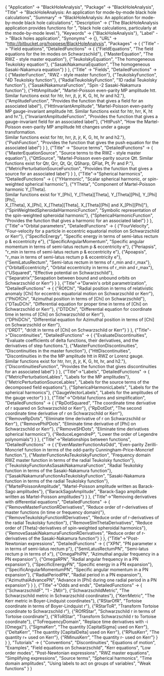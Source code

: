 {
 "Application" -> "BlackHoleAnalysis",
 "Package" -> "BlackHoleAnalysis",
 "Title" -> "BlackHoleAnalysis: An application for mode-by-mode black hole calculations",
 "Summary" -> "BlackHoleAnalysis: An application for mode-by-mode black hole calculations",
 "Description" ->
   {"The BlackHoleAnalysis application provides functions for ",
    "black hole calculations, particularly at the mode-by-mode level."},
 "Keywords" -> {"BlackHoleAnalysis"},
 "Label" -> "Black holes application",
 "Synonyms" -> {},
 "URL" -> "http://bitbucket.org/hoppese/BlackHoleAnalysis",
 "Packages" -> {
   {"Title" -> "Field equations",
    "DetailedFunctions" -> {
      {"FieldEquations", "The field equations for the lm modes on Schwarzschild"},
      {"MasterEquation", "The RWZ - style master equation"},
      {"TeukolskyEquation", "The homogeneous Teukolsky equation"},
      {"SasakiNakamuraEquation", "The homogeneous Sasaki-Nakamura equation"}
    }
   },
   {"Title" -> "Fields",
     "DetailedFunctions" -> {
       {"MasterFunction", "RWZ - style master function"},
       {"TeukolskyFunction", "4D Teukolsky function"},
       {"RadialTeukolskyFunction", "1D radial Teukolsky function"},
       {"SasakiNakamuraFunction", "Spin -2 Sasaki-Nakamura function"},
       {"HttAmplitude", "Martel-Poisson even-parity MP amplitude htt. Similar functions exist for htr, hrr, jt, jr, K, G, ht, hr and h2."},
       {"AmplitudeFunction", "Provides the function that gives a field for an associated label"},
       {"HttInvariantAmplitude", "Martel-Poisson even-parity MP gauge-invariant amplitude htt. Similar functions exist for htr, hrr, K, ht and hr."},
       {"InvariantAmplitudeFunction", "Provides the function that gives a gauge-invariant field for an associated label"},
       {"HttPush", "How the Martel-Poisson even-parity MP amplitude htt changes under a gauge transformation. \
Similar functions exist for htr, hrr, jt, jr, K, G, ht, hr and h2."},
       {"PushFunction", "Provides the function that gives the push equation for the associated label"}
     }
    },
    {"Title" -> "Source terms",
     "DetailedFunctions" -> {
       {"MasterEquationSource", "Source terms to the RWZ - style master equation"},
       {"QttSource", "Martel-Poisson even-parity source Qtt. Similar functions exist for Qtr, Qrr, Qt, Qr, QSharp, QFlat, Pt, Pr and P."},
       {"MetricPerturbationSourceFunction", "Provides the function that gives a source for an associated label"}
     }
    },
     {"Title"->"Spherical harmonics",
        "DetailedFunctions" -> {
            {"YHarmonic", "Scalar spherical harmonic, or spin-weighted spherical harmonic"},
            {"YTheta", "Component of Martel-Poisson harmonic Y_\[Theta]. \
Similar functions exist for Y_\[Phi], Y_\[Theta]\[Theta], Y_\[Theta]\[Phi], Y_\[Phi]\[Phi], \
X_\[Theta], X_\[Phi], X_\[Theta]\[Theta], X_\[Theta]\[Phi] and X_\[Phi]\[Phi]"},
            {"SpinWeightedSpheroidalHarmonicFunction", "Symbolic representation of the spin-weighted spheroidal harmonic"},
            {"SphericalHarmonicFunction", "Provides the function that gives a harmonic for an associated label"}
        }
    },
     {"Title"->"Orbital parameters",
        "DetailedFunctions" -> {
            {"FourVelocity", "Four-velocity for a particle in eccentric equatorial motion on Schwarzschild or Kerr"},
            {"SpecificEnergy", "Specific energy in terms of semi-latus rectum p & eccentricity e"},
            {"SpecificAngularMomentum", "Specific angular momentum in terms of semi-latus rectum p & eccentricity e"},
            {"Periapsis", "r_min in terms of semi-latus rectum p & eccentricity e"},
            {"Apoapsis", "r_max in terms of semi-latus rectum p & eccentricity e"},
            {"SemiLatusRectum", "Semi-latus rectum in terms of r_min and r_max"},
            {"OrbitalEccentricity", "Orbital eccentricity in terms of r_min and r_max"},
            {"USquared", "Effective potential on Schwarzschild"},
            {"Separatrix","Serapation between bound and unbound orbits on Schwarzschild or Kerr"}
        }
    },
    {"Title"->"Darwin's orbit parametrization",
       "DetailedFunctions" -> {
           {"ROfChi", "Radial position in terms of relativistic anomaly \[Chi] for eccentric equatorial motion on Schwarzschild or Kerr"},
           {"PhiOfChi", "Azimuthal position in terms of \[Chi] on Schwarzschild"},
           {"DTauDChi", "Differential equation for proper time in terms of \[Chi] on Schwarzschild or Kerr"},
           {"DTDChi", "Differential equation for coordinate time in terms of \[Chi] on Schwarzschild or Kerr"},     
           {"DPhiDChi", "Differential equation for Azimuthal position in terms of \[Chi] on Schwarzschild or Kerr"},  
           {"DRDT", "dr/dt in terms of \[Chi] on Schwarzschild or Kerr"}
       }
    },
    {"Title"->"Discontinuities",
       "DetailedFunctions" -> {
           {"EvaluateDiscontinuities", "Evaluate coefficients of delta functions, their derivatives, and the derivatives of step functions."},
           {"MasterFunctionDiscontinuities", "Discontinuities in the master function"},
           {"HttDiscontinuities", "Discontinuities in the the MP amplitude htt in RWZ or Lorenz gauge. \
Similar functions exist for htr, hrr, jt, jr, K, G, ht, hr, and h2."},
           {"DiscontinuitiesFunction", "Provides the function that gives discontinuities for an associated label"}
       }
    },
    {"Title"->"Labels",
       "DetailedFunctions" -> {
           {"MetricPerturbationLables", "Labels for the MP amplitudes"},
           {"MetricPerturbationSourceLables", "Labels for the source terms of the decomposed field equations"},
           {"SphericalHarmonicLabels", "Labels for the spherical harmonics"},
           {"GaugeVectorLabels", "Labels for the amplitudes of the gauge vector"}
       }
    },
    {"Title"->"Orbital functions and simplification",
       "DetailedFunctions" -> {
           {"RpDotSquared", "The coordinate time derivative of r squared on Schwarzschild or Kerr"},
           {"RpDotDot", "The second coordinate time derivative of r on Schwarzschild or Kerr"},
           {"RemoveRpDots", "Eliminate time derivative of r on Schwarzschild or Kerr"},
           {"RemovePhiPDots", "Eliminate time derivative of \[Phi] on Schwarzschild or Kerr"},
           {"RemoveSHDots", "Eliminate time derivatives spherical harmonics"},
           {"ReduceLegendreP", "Lower the order of Legendre polynomials"}
       }
    },
    {"Title"->"Relationships between functions",
       "DetailedFunctions" -> {
           {"EvenMasterFunctionAsOdd", "Even-parity Zerilli-Moncrief function in terms of the odd-parity Cunningham-Price-Moncrief function."},
           {"MasterFunctionAsTeukolskyFunction", "Frequency domain RWZ master function in terms of the radial Teukolsky function"},
           {"TeukolskyFunctionAsSasakiNakamuraFunction", "Radial Teukolsky function in terms of the Sasaki-Nakamura function"},
           {"SasakiNakamuraFunctionAsTeukolskyFunction", "Sasaki-Nakamura function in terms of the radial Teukolsky function"},
           {"MartelPoissonAmplitude", "Martel-Poisson amplitude written as Barack-Sago amplitudes"},
           {"BarackSagoAmplitude", "Barack-Sago amplitude written as Martel-Poisson amplitudes"}
       }
    },
    {"Title"->"Removing derivatives with differential equations",
       "DetailedFunctions" -> {
           {"RemoveMasterFunctionRDerivatives", "Reduce order of r-derivatives of master functions (in time or frequency domain)"},
           {"RemoveTeukolskyFunctionRDerivatives", "Reduce order of r-derivatives of the radial Teukolsky function"},
           {"RemoveSlmThetaDerivatives", "Reduce order of \[Theta]-derivatives of spin-weighted spheroidal harmonics"},
           {"RemoveSasakiNakamuraFunctionRDerivatives", "Reduce order of r-derivatives of the Sasaki-Nakamura function"}
       }
    },
    {"Title"->"Post-Newtonian expressions",
       "DetailedFunctions" -> {
           {"XPN", "PN parameter x in terms of semi-latus rectum p"},
           {"SemiLatusRectumPN", "Semi-latus rectum p in terms of x"},
           {"OmegaPhiPN", "Azimuthal angular frequency in a PN expansion"},
           {"OmegaRPN", "Radial angular frequency in a PN expansion"},
           {"SpecificEnergyPN", "Specific energy in a PN expansion"},
           {"SpecificAngularMomentumPN", "Specific angular momentum in a PN expansion"},
           {"RadialPeriodPN", "Radial period in a PN expansion"},
           {"AzimuthalAdvancePN", "Advance in \[Phi] during one radial period in a PN expansion"}
       }
    },
    {"Title"->"Odds and ends",
       "DetailedFunctions" -> {
           {"SchwarzschildF", "1 - 2M/r"},
           {"SchwarzschildMetric", "The Schwarzschild metric in Schwarzschild coordinates"},
           {"KerrMetric", "The Kerr metric in Boyer-Lindquist coordinates"},
           {"RStarOfR", "Tortoise coordinate in terms of Boyer-Lindquist r"},
           {"RStarToR", "Transform Tortoise coordinate to Schwarzschild r"},
           {"ROfRStar", "Schwarzschild r in terms of Tortoise coordinate"},
           {"RToRStar", "Transform Schwarzschild r to Tortoise coordinate"},
           {"ToFrequencyDomain", "Replace time derivatives with -i \[Omega]"},
           {"SigmaKerr", "The quantity \[CapitalSigma] used on Kerr"},
           {"DeltaKerr", "The quantity \[CapitalDelta] used on Kerr"},
           {"RPlusKerr", "The quantity r+ used on Kerr"},
           {"RMinusKerr", "The quantity r- used on Kerr"}
       }
    }
  },
 "Tutorials" -> {
     "Conventions",
     "Discontinuities",
     "Equations of motion",
     "Examples",
     "Field equations on Schwarzschild",
     "Kerr equations",
     "Low order modes",
     "Post-Newtonian expressions",
     "RWZ master equations",
     "Simplifying expressions",
     "Source terms",
     "Spherical harmonics",
     "Time domain amplitudes",
     "Using labels to act on groups of variables",
     "Weak functions"
  }
}
